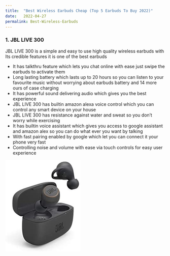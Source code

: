 ```yaml
---
title:  "Best Wireless Earbuds Cheap (Top 5 Earbuds To Buy 2022)"
date:   2022-04-27
permalink: Best-Wireless-Earbuds
---
```









### 1. JBL LIVE 300

JBL LIVE 300 is a simple and easy to use high quality wireless earbuds  with Its credible features it is one of the best earbuds 

* It has talkthru feature which lets you chat online with ease just swipe the earbuds to activate them
* Long lasting battery which lasts up to 20 hours so you can listen to your favourite music without worrying about earbuds battery and 14 more ours of case charging  
* It has powerful sound delivering audio which gives you the best experience
* JBL LIVE 300  has builtin amazon alexa voice control which you can control any smart device on your house
* JBL LIVE 300 has resistance against water and sweat so you don’t worry while exercising 
* It has builtin voice assistant which gives you access to google assistant and amazon alex so you can do what ever you want by talking
* With fast pairing enabled by google which let you can connect it your phone very fast
* Controlling noise and volume with ease via touch controls for easy user experience



<img src="public/JBL.jpg" alt="JBL LIVE 300 earbuds">
